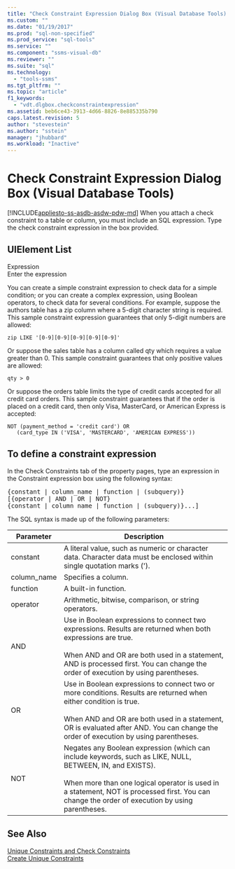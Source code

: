 ```yaml
---
title: "Check Constraint Expression Dialog Box (Visual Database Tools) | Microsoft Docs"
ms.custom: ""
ms.date: "01/19/2017"
ms.prod: "sql-non-specified"
ms.prod_service: "sql-tools"
ms.service: ""
ms.component: "ssms-visual-db"
ms.reviewer: ""
ms.suite: "sql"
ms.technology: 
  - "tools-ssms"
ms.tgt_pltfrm: ""
ms.topic: "article"
f1_keywords: 
  - "vdt.dlgbox.checkconstraintexpression"
ms.assetid: beb6ce43-3913-4d66-8826-8e885335b790
caps.latest.revision: 5
author: "stevestein"
ms.author: "sstein"
manager: "jhubbard"
ms.workload: "Inactive"
---
```

# Check Constraint Expression Dialog Box (Visual Database Tools)
[!INCLUDE[appliesto-ss-asdb-asdw-pdw-md](../../includes/appliesto-ss-asdb-asdw-pdw-md.md)]
When you attach a check constraint to a table or column, you must include an SQL expression. Type the check constraint expression in the box provided.  
  
## UIElement List  
Expression  
Enter the expression  
  
You can create a simple constraint expression to check data for a simple condition; or you can create a complex expression, using Boolean operators, to check data for several conditions. For example, suppose the authors table has a zip column where a 5-digit character string is required. This sample constraint expression guarantees that only 5-digit numbers are allowed:  
  
```  
zip LIKE '[0-9][0-9][0-9][0-9][0-9]'  
```  
  
Or suppose the sales table has a column called qty which requires a value greater than 0. This sample constraint guarantees that only positive values are allowed:  
  
```  
qty > 0  
```  
  
Or suppose the orders table limits the type of credit cards accepted for all credit card orders. This sample constraint guarantees that if the order is placed on a credit card, then only Visa, MasterCard, or American Express is accepted:  
  
```  
NOT (payment_method = 'credit card') OR  
   (card_type IN ('VISA', 'MASTERCARD', 'AMERICAN EXPRESS'))  
```  
  
## To define a constraint expression  
In the Check Constraints tab of the property pages, type an expression in the Constraint expression box using the following syntax:  
  
<pre>{constant | column_name | function | (subquery)}  
[{operator | AND | OR | NOT}  
{constant | column_name | function | (subquery)}...]</pre>  
  
The SQL syntax is made up of the following parameters:  
  
|Parameter|Description|  
|-------------|---------------|  
|constant|A literal value, such as numeric or character data. Character data must be enclosed within single quotation marks (').|  
|column_name|Specifies a column.|  
|function|A built-in function.|  
|operator|Arithmetic, bitwise, comparison, or string operators.|  
|AND|Use in Boolean expressions to connect two expressions. Results are returned when both expressions are true.<br /><br />When AND and OR are both used in a statement, AND is processed first. You can change the order of execution by using parentheses.|  
|OR|Use in Boolean expressions to connect two or more conditions. Results are returned when either condition is true.<br /><br />When AND and OR are both used in a statement, OR is evaluated after AND. You can change the order of execution by using parentheses.|  
|NOT|Negates any Boolean expression (which can include keywords, such as LIKE, NULL, BETWEEN, IN, and EXISTS).<br /><br />When more than one logical operator is used in a statement, NOT is processed first. You can change the order of execution by using parentheses.|  
  
## See Also  
[Unique Constraints and Check Constraints](http://msdn.microsoft.com/en-us/637098af-2567-48f8-90f4-b41df059833e)  
[Create Unique Constraints](http://msdn.microsoft.com/en-us/a86f9d6f-f242-43be-b65d-b3435b71b62a)  
  
